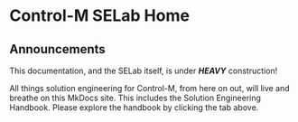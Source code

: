 # Control-M SELab Home

## Announcements

This documentation, and the SELab itself, is under ***HEAVY*** construction!

All things solution engineering for Control-M, from here on out, will live
and breathe on this MkDocs site. This includes the Solution Engineering 
Handbook. Please explore the handbook by clicking the tab above.


